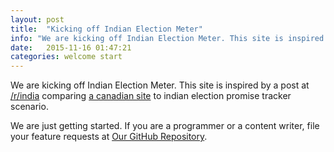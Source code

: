 ```yaml
---
layout: post
title:  "Kicking off Indian Election Meter"
info: "We are kicking off Indian Election Meter. This site is inspired by a post at /r/india comparing a canadian site to indian election promise tracker scenario."
date:   2015-11-16 01:47:21
categories: welcome start
---
```


We are kicking off Indian Election Meter. This site is inspired by a post at [/r/india][redditpost] comparing [a canadian site][canada] to indian election promise tracker scenario.

We are just getting started. If you are a programmer or a content writer, file your feature requests at [Our GitHub Repository][indianelectionmeter-gh].

[indianelectionmeter-gh]: https://github.com/reddit-india/indianelectionmeter.github.io
[indianelectionmeter]:    http://indianelectionmeter.in/
[redditpost]: https://np.reddit.com/r/india/comments/3sv4zi/we_need_a_website_for_tracking_the_promises_made/
[canada]: https://www.trudeaumetre.ca/